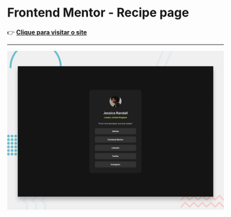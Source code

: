 # Frontend Mentor - Recipe page
👉 [**Clique para visitar o site**](https://jose33-afk.github.io/tailwind-sites/social-links-profile-main)
***
![Design preview for the Recipe page coding challenge](./preview.jpg)
